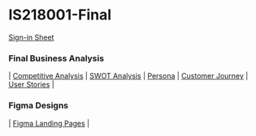 # IS218001-Final
[Sign-in Sheet](Documents/SIGNIN.md)

### Final Business Analysis
| [Competitive Analysis](Documents/COMPETITIVE.md)
| [SWOT Analysis](Documents/SWOT.md)
| [Persona](Documents/PERSONA.md)
| [Customer Journey](Documents/CUSTOMER.md)
| [User Stories](Documents/USER.md) |

### Figma Designs
| [Figma Landing Pages](https://www.figma.com/file/F2H8CIQOK5apTFab5vQlnx/Untitled?type=design&node-id=1-2&mode=design&t=ojFMmyoXAQjRoRyp-0) |
